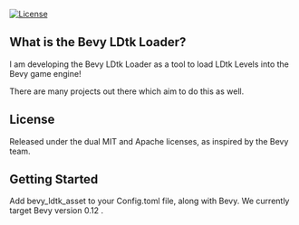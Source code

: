 
[![License](https://img.shields.io/badge/license-MIT%2FApache-blue.svg)](https://github.com/bevyengine/bevy#license)

## What is the Bevy LDtk Loader?

I am developing the Bevy LDtk Loader as a tool to load LDtk Levels into the Bevy game engine!

There are many projects out there which aim to do this as well. 

## License 

Released under the dual MIT and Apache licenses, as inspired by the Bevy team. 

## Getting Started

Add bevy_ldtk_asset to your Config.toml file, along with Bevy. We currently target Bevy version 0.12 . 

